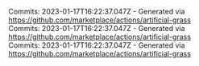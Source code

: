 Commits: 2023-01-17T16:22:37.047Z - Generated via https://github.com/marketplace/actions/artificial-grass
<br>
Commits: 2023-01-17T16:22:37.047Z - Generated via https://github.com/marketplace/actions/artificial-grass
<br>
Commits: 2023-01-17T16:22:37.047Z - Generated via https://github.com/marketplace/actions/artificial-grass
<br>
